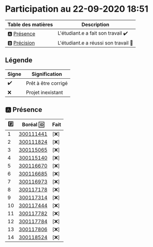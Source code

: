 # Participation au 22-09-2020 18:51

| Table des matières            | Description                                             |
|-------------------------------|---------------------------------------------------------|
| :a: [Présence](#a-présence)   | L'étudiant.e a fait son travail    :heavy_check_mark:   |
| :b: [Précision](#b-précision) | L'étudiant.e a réussi son travail  :tada:               |

## Légende

| Signe              | Signification                 |
|--------------------|-------------------------------|
| :heavy_check_mark: | Prêt à être corrigé           |
| :x:                | Projet inexistant             |

## :a: Présence

|:hash:| Boréal :id:                | Fait               |
|------|----------------------------|--------------------|
| 1 | [300111441](../300111441/300111441.sql) | [:x:] |
| 2 | [300111824](../300111824/300111824.sql) | [:x:] |
| 3 | [300115065](../300115065/300115065.sql) | [:x:] |
| 4 | [300115140](../300115140/300115140.sql) | [:x:] |
| 5 | [300116670](../300116670/300116670.sql) | [:x:] |
| 6 | [300116685](../300116685/300116685.sql) | [:x:] |
| 7 | [300116973](../300116973/300116973.sql) | [:x:] |
| 8 | [300117178](../300117178/300117178.sql) | [:x:] |
| 9 | [300117314](../300117314/300117314.sql) | [:x:] |
| 10 | [300117444](../300117444/300117444.sql) | [:x:] |
| 11 | [300117782](../300117782/300117782.sql) | [:x:] |
| 12 | [300117784](../300117784/300117784.sql) | [:x:] |
| 13 | [300117806](../300117806/300117806.sql) | [:x:] |
| 14 | [300118524](../300118524/300118524.sql) | [:x:] |
